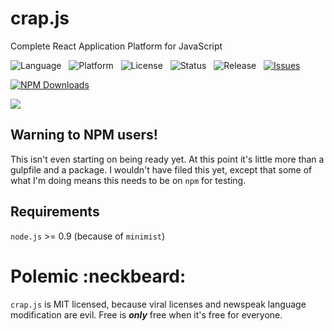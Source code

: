 crap.js
=======

Complete React Application Platform for JavaScript

![Language](http://img.shields.io/badge/Language-JavaScript-000000.svg) &nbsp;
![Platform](http://img.shields.io/badge/Platform-NPM-000000.svg) &nbsp;
![License](http://img.shields.io/badge/License-MIT-000055.svg) &nbsp;
![Status](http://img.shields.io/travis/StoneCypher/crap.js.svg) &nbsp;
![Release](http://img.shields.io/github/release/StoneCypher/crap.js.svg) &nbsp;
[![Issues](http://img.shields.io/github/issues/StoneCypher/crap.js.svg)](https://github.com/StoneCypher/crap.js/issues)

[![NPM Downloads](http://img.shields.io/npm/dm/crap.js.svg)](https://npmjs.org/package/crap.js)

![](https://nodei.co/npm/crap.js.png?stars=true&downloads=true)





Warning to NPM users!
---------------------

This isn't even starting on being ready yet.  At this point it's little more 
than a gulpfile and a package.  I wouldn't have filed this yet, except that some
of what I'm doing means this needs to be on `npm` for testing.





Requirements
------------

`node.js` >= 0.9 (because of `minimist`)





Polemic :neckbeard:
===================

`crap.js` is MIT licensed, because viral licenses and newspeak language modification are evil.  Free is ***only*** free when it's free for everyone.